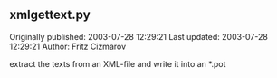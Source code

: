 ## xmlgettext.py

Originally published: 2003-07-28 12:29:21
Last updated: 2003-07-28 12:29:21
Author: Fritz Cizmarov

extract the texts from an XML-file and write it into an *.pot